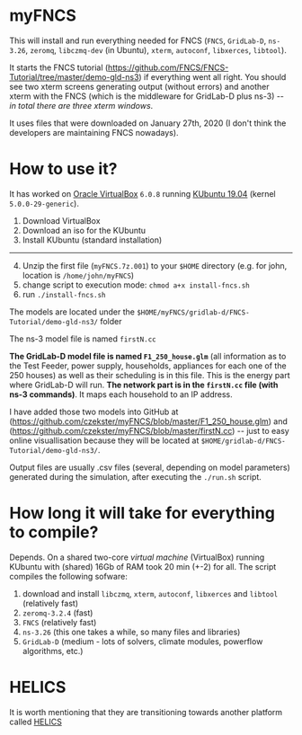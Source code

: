 # myFNCS

This will install and run everything needed for FNCS (`FNCS`, `GridLab-D`, `ns-3.26`, `zeromq`, `libczmq-dev` (in Ubuntu), `xterm`, `autoconf`, `libxerces`, `libtool`).

It starts the FNCS tutorial (https://github.com/FNCS/FNCS-Tutorial/tree/master/demo-gld-ns3) if everything went all right.
You should see two xterm screens generating output (without errors) and another xterm with the FNCS (which is the middleware for GridLab-D plus ns-3) -- *in total there are three xterm windows*.

It uses files that were downloaded on January 27th, 2020 (I don't think the developers are maintaining FNCS nowadays).

# How to use it?

It has worked on [Oracle VirtualBox](https://www.virtualbox.org/wiki/Downloads) `6.0.8` running [KUbuntu 19.04](https://kubuntu.org/getkubuntu/) (kernel `5.0.0-29-generic`).

1. Download VirtualBox
2. Download an iso for the KUbuntu
3. Install KUbuntu (standard installation)
--------
4. Unzip the first file (`myFNCS.7z.001`) to your `$HOME` directory (e.g. for john, location is `/home/john/myFNCS`)
5. change script to execution mode: `chmod a+x install-fncs.sh`
6. run `./install-fncs.sh`

The models are located under the `$HOME/myFNCS/gridlab-d/FNCS-Tutorial/demo-gld-ns3/` folder

The ns-3 model file is named `firstN.cc`

**The GridLab-D model file is named `F1_250_house.glm`** (all information as to the Test Feeder, power supply, households, appliances for each one of the 250 houses) as well as their scheduling is in this file. This is the energy part where GridLab-D will run. **The network part is in the `firstN.cc` file (with ns-3 commands)**. It maps each household to an IP address.

I have added those two models into GitHub at (https://github.com/czekster/myFNCS/blob/master/F1_250_house.glm) and (https://github.com/czekster/myFNCS/blob/master/firstN.cc) -- just to easy online visuallisation because they will be located at `$HOME/gridlab-d/FNCS-Tutorial/demo-gld-ns3/`.

Output files are usually .csv files (several, depending on model parameters) generated during the simulation, after executing the `./run.sh` script.

# How long it will take for everything to compile?
Depends. On a shared two-core _virtual machine_ (VirtualBox) running KUbuntu with (shared) 16Gb of RAM took 20 min (+-2) for all.
The script compiles the following sofware:

1. download and install `libczmq`, `xterm`, `autoconf`, `libxerces` and `libtool` (relatively fast)
2. `zeromq-3.2.4` (fast)
3. `FNCS` (relatively fast)
4. `ns-3.26` (this one takes a while, so many files and libraries)
5. `GridLab-D` (medium - lots of solvers, climate modules, powerflow algorithms, etc.)

# HELICS
It is worth mentioning that they are transitioning towards another platform called [HELICS](https://www.helics.org/helics.html)
